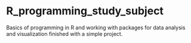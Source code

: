 # R_programming_study_subject
Basics of programming in R and working with packages for data analysis and visualization finished with a simple project.


